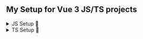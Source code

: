 ## My Setup for Vue 3 JS/TS projects

<details>
<summary>JS Setup 🧰</summary>

### Setup _«All In One»_

```sh
git init && npm i vue pinia vue-router && npm i -D vite eslint prettier stylelint autoprefixer && npm i -D lint-staged @vitejs/plugin-vue eslint-plugin-vue eslint-config-prettier stylelint-config-standard-vue postcss-html && npx husky-init
```

### Setup _«By Steps»_

#### Step I

```sh
git init
```

#### Step II

```sh
npm i vue pinia vue-router
```

#### Step III

```sh
npm i -D vite eslint prettier stylelint autoprefixer && npm i -D lint-staged @vitejs/plugin-vue eslint-plugin-vue eslint-config-prettier stylelint-config-standard-vue postcss-html
```

#### Step IV

```sh
npx husky-init
```

</details>

<details>
<summary>TS Setup 🧰</summary>

### Setup _«All In One»_

```sh
git init && npm i vue pinia vue-router && npm i -D typescript vue-tsc vite eslint @typescript-eslint/parser @typescript-eslint/eslint-plugin vue-eslint-parser prettier stylelint autoprefixer && npm i -D lint-staged @vitejs/plugin-vue eslint-plugin-vue eslint-config-prettier stylelint-config-standard-vue postcss-html && npx husky-init
```

### Setup _«By Steps»_

#### Step I

```sh
git init
```

#### Step II

```sh
npm i vue pinia vue-router
```

#### Step III

```sh
npm i -D typescript vue-tsc vite eslint @typescript-eslint/parser @typescript-eslint/eslint-plugin vue-eslint-parser prettier stylelint autoprefixer && npm i -D lint-staged @vitejs/plugin-vue eslint-plugin-vue eslint-config-prettier stylelint-config-standard-vue postcss-html
```

#### Step IV

```sh
npx husky-init
```

</details>
